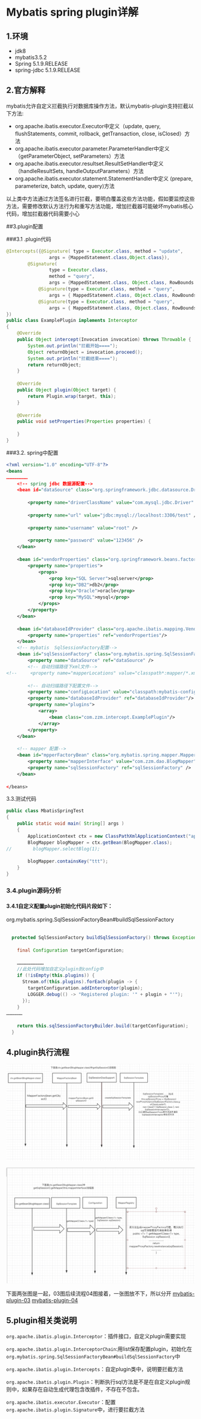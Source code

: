 # Mybatis spring plugin详解

## 1.环境

- jdk8
- mybatis3.5.2
- Spring 5.1.9.RELEASE
- spring-jdbc 5.1.9.RELEASE

## 2.官方解释

mybatis允许自定义拦截执行对数据库操作方法，默认mybatis-plugin支持拦截以下方法:

- org.apache.ibatis.executor.Executor中定义（update, query, flushStatements, commit, rollback, getTransaction, close, isClosed）方法
- org.apache.ibatis.executor.parameter.ParameterHandler中定义（getParameterObject, setParameters）方法
- org.apache.ibatis.executor.resultset.ResultSetHandler中定义（handleResultSets, handleOutputParameters）方法
- org.apache.ibatis.executor.statement.StatementHandler中定义 (prepare, parameterize, batch, update, query)方法

以上类中方法通过方法签名进行拦截，要明白覆盖这些方法功能，假如要监控这些方法，需要修改默认方法行为和重写方法功能，增加拦截器可能破坏mybatis核心代码，增加拦截器代码需要小心

##3.plugin配置

###3.1 .plugin代码

```java
@Intercepts({@Signature( type = Executor.class, method = "update",
                args = {MappedStatement.class,Object.class}),
        @Signature(
                type = Executor.class,
                method = "query",
                args = {MappedStatement.class, Object.class, RowBounds.class, ResultHandler.class, CacheKey.class, BoundSql.class}),
            @Signature(type = Executor.class, method = "query",
                args = { MappedStatement.class, Object.class, RowBounds.class, ResultHandler.class }),
            @Signature(type = Executor.class, method = "query",
                args = { MappedStatement.class, Object.class, RowBounds.class, ResultHandler.class, CacheKey.class, BoundSql.class })
})
public class ExamplePlugin implements Interceptor
{
    @Override
    public Object intercept(Invocation invocation) throws Throwable {
        System.out.println("拦截开始====");
        Object returnObject = invocation.proceed();
        System.out.println("拦截结束====");
        return returnObject;
    }

    @Override
    public Object plugin(Object target) {
        return Plugin.wrap(target, this);
    }

    @Override
    public void setProperties(Properties properties) {

    }
}
```

###3.2. spring中配置

```xml
<?xml version="1.0" encoding="UTF-8"?>
<beans 
……………………
    <!-- spring jdbc 数据源配置-->
    <bean id="dataSource" class="org.springframework.jdbc.datasource.DriverManagerDataSource">

        <property name="driverClassName" value="com.mysql.jdbc.Driver" />

        <property name="url" value="jdbc:mysql://localhost:3306/test" />

        <property name="username" value="root" />

        <property name="password" value="123456" />
    </bean>

    <bean id="vendorProperties" class="org.springframework.beans.factory.config.PropertiesFactoryBean">
        <property name="properties">
            <props>
                <prop key="SQL Server">sqlserver</prop>
                <prop key="DB2">db2</prop>
                <prop key="Oracle">oracle</prop>
                <prop key="MySQL">mysql</prop>
            </props>
        </property>
    </bean>

    <bean id="databaseIdProvider" class="org.apache.ibatis.mapping.VendorDatabaseIdProvider">
        <property name="properties" ref="vendorProperties"/>
    </bean>
    <!-- mybatis  SqlSessionFactory配置-->
    <bean id="sqlSessionFactory" class="org.mybatis.spring.SqlSessionFactoryBean">
        <property name="dataSource" ref="dataSource" />
        <!-- 自动扫描路径下xml文件-->
<!--     <property name="mapperLocations" value="classpath*:mapper/*.xml" />-->

        <!-- 自动扫描路径下配置文件-->
        <property name="configLocation" value="classpath:mybatis-config.xml"/>
        <property name="databaseIdProvider" ref="databaseIdProvider"/>
        <property name="plugins">
            <array>
                <bean class="com.zzm.intercept.ExamplePlugin"/>
            </array>
        </property>
    </bean>

    <!-- mapper 配置-->
    <bean id="mpperFactoryBean" class="org.mybatis.spring.mapper.MapperFactoryBean">
        <property name="mapperInterface" value="com.zzm.dao.BlogMapper" />
        <property name="sqlSessionFactory" ref="sqlSessionFactory" />
    </bean>

</beans>
```

3.3.测试代码

```java
public class MbatisSpringTest
{
    public static void main( String[] args )
    {
        ApplicationContext ctx = new ClassPathXmlApplicationContext("application.xml");
        BlogMapper blogMapper = ctx.getBean(BlogMapper.class);
//        blogMapper.selectBlog(1);

        blogMapper.containsKey("ttt");
    }
}
```

### 3.4.plugin源码分析

#### 3.4.1自定义配置plugin初始化代码片段如下：

org.mybatis.spring.SqlSessionFactoryBean#buildSqlSessionFactory

```java

  protected SqlSessionFactory buildSqlSessionFactory() throws Exception {

    final Configuration targetConfiguration;

    …………………………
	//此处代码增加自定义plugin到config中
    if (!isEmpty(this.plugins)) {
      Stream.of(this.plugins).forEach(plugin -> {
        targetConfiguration.addInterceptor(plugin);
        LOGGER.debug(() -> "Registered plugin: '" + plugin + "'");
      });
    }
………………

    return this.sqlSessionFactoryBuilder.build(targetConfiguration);
  }


```

## 4.plugin执行流程

![mybatis-plugin-01](images/mybatis-plugin-01.png)

![mybatis-plugin-02](images/mybatis-plugin-02.png)



下面两张图是一起，03图后续流程04图接着，一张图放不下，所以分开
[mybatis-plugin-03](images/mybatis-plugin-03.png)
[mybatis-plugin-04](images/mybatis-plugin-04.png)
## 5.plugin相关类说明

`org.apache.ibatis.plugin.Interceptor`：插件接口，自定义plugin需要实现

`org.apache.ibatis.plugin.InterceptorChain`:用list保存配置plugin，初始化在`org.mybatis.spring.SqlSessionFactoryBean#buildSqlSessionFactory`中

`org.apache.ibatis.plugin.Intercepts`：自定plugin类中，说明要拦截方法

`org.apache.ibatis.plugin.Plugin`：判断执行sql方法是不是在自定义plugin规则中，如果存在自动生成代理包含改插件，不存在不包含。

`org.apache.ibatis.executor.Executor`：配置`org.apache.ibatis.plugin.Signature`中，进行要拦截方法